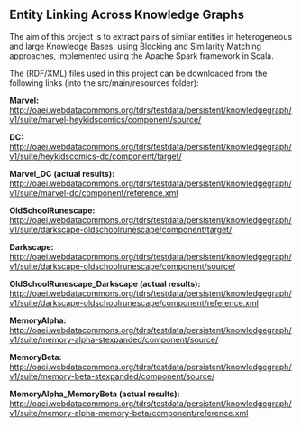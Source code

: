 ## Entity Linking Across Knowledge Graphs

The aim of this project is to extract pairs of similar entities in heterogeneous and large Knowledge Bases, using Blocking and Similarity Matching approaches, implemented using the Apache Spark framework in Scala.

The (RDF/XML) files used in this project can be downloaded from the following links (into the src/main/resources folder):

**Marvel:**
http://oaei.webdatacommons.org/tdrs/testdata/persistent/knowledgegraph/v1/suite/marvel-heykidscomics/component/source/

**DC:**
http://oaei.webdatacommons.org/tdrs/testdata/persistent/knowledgegraph/v1/suite/heykidscomics-dc/component/target/

**Marvel_DC (actual results):**
http://oaei.webdatacommons.org/tdrs/testdata/persistent/knowledgegraph/v1/suite/marvel-dc/component/reference.xml

**OldSchoolRunescape:**
http://oaei.webdatacommons.org/tdrs/testdata/persistent/knowledgegraph/v1/suite/darkscape-oldschoolrunescape/component/target/

**Darkscape:**
http://oaei.webdatacommons.org/tdrs/testdata/persistent/knowledgegraph/v1/suite/darkscape-oldschoolrunescape/component/source/

**OldSchoolRunescape_Darkscape (actual results):**
http://oaei.webdatacommons.org/tdrs/testdata/persistent/knowledgegraph/v1/suite/darkscape-oldschoolrunescape/component/reference.xml

**MemoryAlpha:**
http://oaei.webdatacommons.org/tdrs/testdata/persistent/knowledgegraph/v1/suite/memory-alpha-stexpanded/component/source/

**MemoryBeta:**
http://oaei.webdatacommons.org/tdrs/testdata/persistent/knowledgegraph/v1/suite/memory-beta-stexpanded/component/source/

**MemoryAlpha_MemoryBeta (actual results):**
http://oaei.webdatacommons.org/tdrs/testdata/persistent/knowledgegraph/v1/suite/memory-alpha-memory-beta/component/reference.xml
